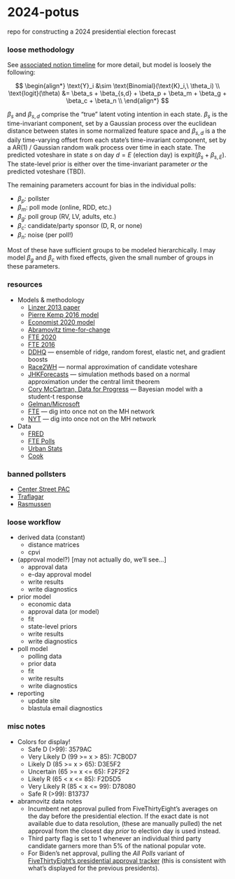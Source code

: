 
# 2024-potus

repo for constructing a 2024 presidential election forecast

### loose methodology

See [associated notion
timeline](https://www.notion.so/rafrieke/2024-Presidential-Election-90855891b84345e69edad0151ec02bdf)
for more detail, but model is loosely the following:

$$
\begin{align*}
\text{Y}_i &\sim \text{Binomial}(\text{K}_i,\ \theta_i) \\
\text{logit}(\theta) &= \beta_s + \beta_{s,d} + \beta_p + \beta_m + \beta_g + \beta_c + \beta_n \\
\end{align*}
$$

$\beta_s$ and $\beta_{s,d}$ comprise the “true” latent voting intention
in each state. $\beta_s$ is the time-invariant component, set by a
Gaussian process over the euclidean distance between states in some
normalized feature space and $\beta_{s,d}$ is a the daily time-varying
offset from each state’s time-invariant component, set by a AR(1) /
Gaussian random walk process over time in each state. The predicted
voteshare in state $s$ on day $d=E$ (election day) is
$\text{expit}(\beta_s + \beta_{s,E})$. The state-level prior is either
over the time-invariant parameter *or* the predicted voteshare (TBD).

The remaining parameters account for bias in the individual polls:

- $\beta_p$: pollster
- $\beta_m$: poll mode (online, RDD, etc.)
- $\beta_g$: poll group (RV, LV, adults, etc.)
- $\beta_c$: candidate/party sponsor (D, R, or none)
- $\beta_n$: noise (per poll!)

Most of these have sufficient groups to be modeled hierarchically. I may
model $\beta_g$ and $\beta_c$ with fixed effects, given the small number
of groups in these parameters.

### resources

- Models & methodology
  - [Linzer 2013
    paper](https://votamatic.org/wp-content/uploads/2013/07/Linzer-JASA13.pdf)
  - [Pierre Kemp 2016
    model](https://www.slate.com/features/pkremp_forecast/report.html)
  - [Economist 2020
    model](https://github.com/TheEconomist/us-potus-model?tab=readme-ov-file)
  - [Abramovitz
    time-for-change](https://www.washingtonpost.com/blogs/ezra-klein/files/2012/08/abramowitz.pdf)
  - [FTE
    2020](https://projects.fivethirtyeight.com/2020-election-forecast/)
  - [FTE
    2016](https://projects.fivethirtyeight.com/2016-election-forecast/)
  - [DDHQ](https://forecast.decisiondeskhq.com/methodology) — ensemble
    of ridge, random forest, elastic net, and gradient boosts
  - [Race2WH](https://twitter.com/loganr2wh/status/1575673680364859392)
    — normal approximation of candidate voteshare
  - [JHKForecasts](https://projects.jhkforecasts.com/presidential-forecast/forecast_methodology)
    — simulation methods based on a normal approximation under the
    central limit theorem
  - [Cory McCartran, Data for
    Progress](https://github.com/CoryMcCartan/midterms-22) — Bayesian
    model with a student-t response
  - [Gelman/Microsoft](https://www.microsoft.com/en-us/research/wp-content/uploads/2016/04/forecasting-with-nonrepresentative-polls.pdf)
  - [FTE](https://fivethirtyeight.com/features/how-fivethirtyeights-2020-presidential-forecast-works-and-whats-different-because-of-covid-19/)
    — dig into once not on the MH network
  - [NYT](https://www.nytimes.com/interactive/2016/upshot/presidential-polls-forecast.html)
    — dig into once not on the MH network
- Data
  - [FRED](https://fred.stlouisfed.org/)
  - [FTE
    Polls](https://github.com/fivethirtyeight/data/tree/master/polls)
  - [Urban Stats](https://urbanstats.org/)
  - [Cook](https://www.cookpolitical.com/cook-pvi)

### banned pollsters

- [Center Street
  PAC](https://gelliottmorris.substack.com/p/the-gory-details-about-how-modern)
- [Traflagar](https://split-ticket.org/2022/09/19/whats-going-on-with-trafalgars-polls/)
- [Rasmussen](https://web.archive.org/web/20240308212818/https://www.washingtonpost.com/politics/2024/03/08/rasmussen-538-polling/)

### loose workflow

- derived data (constant)
  - distance matrices
  - cpvi
- (approval model?) \[may not actually do, we’ll see…\]
  - approval data
  - e-day approval model
  - write results
  - write diagnostics
- prior model
  - economic data
  - approval data (or model)
  - fit
  - state-level priors
  - write results
  - write diagnostics
- poll model
  - polling data
  - prior data
  - fit
  - write results
  - write diagnostics
- reporting
  - update site
  - blastula email diagnostics

### misc notes

- Colors for display!
  - Safe D (\>99): 3579AC
  - Very Likely D (99 \>= x \> 85): 7CB0D7
  - Likely D (85 \>= x \> 65): D3E5F2
  - Uncertain (65 \>= x \<= 65): F2F2F2
  - Likely R (65 \< x \<= 85): F2D5D5
  - Very Likely R (85 \< x \<= 99): D78080
  - Safe R (\>99): B13737
- abramovitz data notes
  - Incumbent net approval pulled from FiveThirtyEight’s averages on the
    day before the presidential election. If the exact date is not
    available due to data resolution, (these are manually pulled) the
    net approval from the closest day *prior* to election day is used
    instead.
  - Third party flag is set to 1 whenever an individual third party
    candidate garners more than 5% of the national popular vote.
  - For Biden’s net approval, pulling the *All Polls* variant of
    [FiveThirtyEight’s presidential approval
    tracker](https://projects.fivethirtyeight.com/biden-approval-rating/?cid=rrpromo)
    (this is consistent with what’s displayed for the previous
    presidents).
